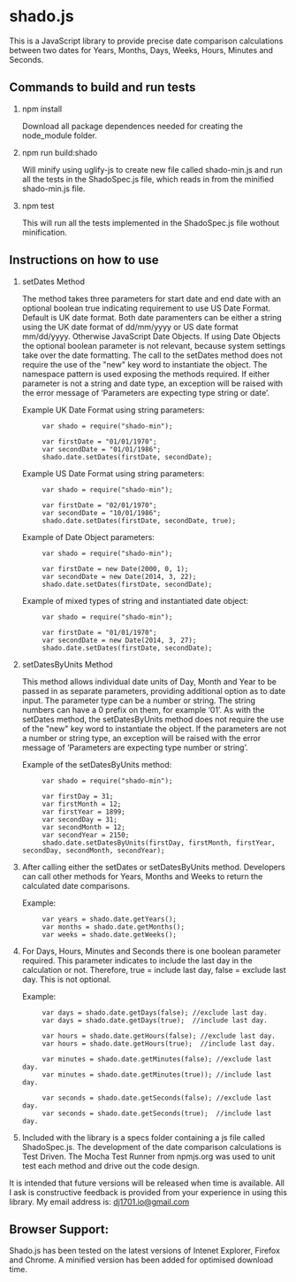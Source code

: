 shado.js
========

This is a JavaScript library to provide precise date comparison calculations between two dates for Years, Months, Days, Weeks, Hours, Minutes and Seconds.

Commands to build and run tests
-------------------------------

1.  npm install

    Download all package dependences needed for creating the node_module folder.

2.  npm run build:shado

    Will minify using uglify-js to create new file called shado-min.js and run all the tests in the ShadoSpec.js file, which reads in from the minified shado-min.js file.

3.  npm test

    This will run all the tests implemented in the ShadoSpec.js file wothout minification.

Instructions on how to use
--------------------------

1.  setDates Method

    The method takes three parameters for start date and end date with an optional boolean true indicating requirement to use US Date Format.  Default is UK date format.  Both date paramenters can be either a string using the UK date format of dd/mm/yyyy or US date format mm/dd/yyyy.  Otherwise JavaScript Date Objects.  If using Date Objects the optional boolean parameter is not relevant, because system settings take over the date formatting.  The call to the setDates method does not require the use of the "new" key word to instantiate the object.  The namespace pattern is used exposing the methods required.  If either parameter is not a string and date type, an exception will be raised with the error message of ‘Parameters are expecting type string or date’.


    Example UK Date Format using string parameters:

             var shado = require("shado-min");

             var firstDate = "01/01/1970";
             var secondDate = "01/01/1986";
             shado.date.setDates(firstDate, secondDate);

    Example US Date Format using string parameters:

             var shado = require("shado-min");

             var firstDate = "02/01/1970";
             var secondDate = "10/01/1986";
             shado.date.setDates(firstDate, secondDate, true);

    Example of Date Object parameters:

             var shado = require("shado-min");

             var firstDate = new Date(2000, 0, 1);
             var secondDate = new Date(2014, 3, 22);
             shado.date.setDates(firstDate, secondDate);

    Example of mixed types of string and instantiated date object:

             var shado = require("shado-min");

             var firstDate = "01/01/1970";
             var secondDate = new Date(2014, 3, 27);
             shado.date.setDates(firstDate, secondDate);

2. setDatesByUnits Method

   This method allows individual date units of Day, Month and Year to be passed in as separate parameters, providing additional option as to date input.  The parameter type can be a number or string.  The string numbers can have a 0 prefix on them, for example ‘01’.  As with the setDates method, the setDatesByUnits method does not require the use of the "new" key word to instantiate the object.   If the parameters are not a number or string type, an exception will be raised with the error message of ‘Parameters are expecting type number or string’.

    Example of the setDatesByUnits method:

            var shado = require("shado-min");

            var firstDay = 31;
            var firstMonth = 12;
            var firstYear = 1899;
            var secondDay = 31;
            var secondMonth = 12;
            var secondYear = 2150;
            shado.date.setDatesByUnits(firstDay, firstMonth, firstYear, secondDay, secondMonth, secondYear);

3.  After calling either the setDates or setDatesByUnits method.  Developers can call other methods for Years, Months and Weeks to return the calculated date comparisons.       

    Example:

             var years = shado.date.getYears();
             var months = shado.date.getMonths();
             var weeks = shado.date.getWeeks();

4.  For Days, Hours, Minutes and Seconds there is one boolean parameter required.  This parameter indicates to include the last day in the calculation or not.
    Therefore, true = include last day, false = exclude last day.  This is not optional.

    Example:

             var days = shado.date.getDays(false); //exclude last day.
             var days = shado.date.getDays(true);  //include last day.

             var hours = shado.date.getHours(false); //exclude last day.
             var hours = shado.date.getHours(true);  //include last day.

             var minutes = shado.date.getMinutes(false); //exclude last day.
             var minutes = shado.date.getMinutes(true)); //include last day.

             var seconds = shado.date.getSeconds(false); //exclude last day.
             var seconds = shado.date.getSeconds(true);  //include last day.

5.  Included with the library is a specs folder containing a js file called ShadoSpec.js.  The development of the date comparison calculations is Test Driven.
    The Mocha Test Runner from npmjs.org was used to unit test each method and drive out the code design.

It is intended that future versions will be released when time is available.  All I ask is constructive feedback is provided from your experience in using this library.  My email address is: dj1701.io@gmail.com

Browser Support:
----------------

Shado.js has been tested on the latest versions of Intenet Explorer, Firefox and Chrome. A minified version has been added for optimised download time.
